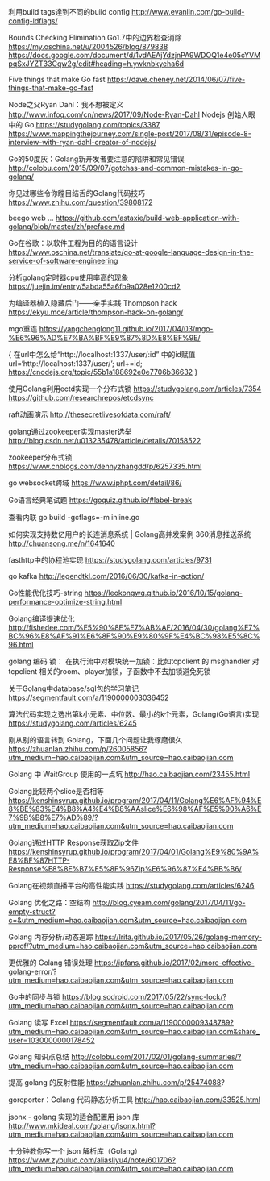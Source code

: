 利用build tags達到不同的build config
http://www.evanlin.com/go-build-config-ldflags/

Bounds Checking Elimination  Go1.7中的边界检查消除
https://my.oschina.net/u/2004526/blog/879838
https://docs.google.com/document/d/1vdAEAjYdzjnPA9WDOQ1e4e05cYVMpqSxJYZT33Cqw2g/edit#heading=h.ywknbkyeha6d

Five things that make Go fast
https://dave.cheney.net/2014/06/07/five-things-that-make-go-fast

Node之父Ryan Dahl：我不想被定义 http://www.infoq.com/cn/news/2017/09/Node-Ryan-Dahl Nodejs 创始人眼中的 Go https://studygolang.com/topics/3387 https://www.mappingthejourney.com/single-post/2017/08/31/episode-8-interview-with-ryan-dahl-creator-of-nodejs/

Go的50度灰：Golang新开发者要注意的陷阱和常见错误
http://colobu.com/2015/09/07/gotchas-and-common-mistakes-in-go-golang/

你见过哪些令你瞠目结舌的Golang代码技巧
https://www.zhihu.com/question/39808172

beego web ... https://github.com/astaxie/build-web-application-with-golang/blob/master/zh/preface.md

Go在谷歌：以软件工程为目的的语言设计 https://www.oschina.net/translate/go-at-google-language-design-in-the-service-of-software-engineering

分析golang定时器cpu使用率高的现象 https://juejin.im/entry/5abda55a6fb9a028e1200cd2

为编译器植入隐藏后门——亲手实践 Thompson hack https://ekyu.moe/article/thompson-hack-on-golang/

mgo重连 https://yangchenglong11.github.io/2017/04/03/mgo-%E6%96%AD%E7%BA%BF%E9%87%8D%E8%BF%9E/

{
  在url中怎么给“http://localhost:1337/user/:id” 中的id赋值
  url=‘http://localhost:1337/user/’;
  url+=id;
  https://cnodejs.org/topic/55b1a188692e0e7706b36632
}

使用Golang利用ectd实现一个分布式锁 https://studygolang.com/articles/7354 https://github.com/researchrepos/etcdsync

raft动画演示 http://thesecretlivesofdata.com/raft/

golang通过zookeeper实现master选举 http://blog.csdn.net/u013235478/article/details/70158522

zookeeper分布式锁 https://www.cnblogs.com/dennyzhangdd/p/6257335.html

go websocket跨域 https://www.iphpt.com/detail/86/

Go语言经典笔试题 https://goquiz.github.io/#label-break

查看内联 go build -gcflags=-m inline.go

如何实现支持数亿用户的长连消息系统 | Golang高并发案例 360消息推送系统 http://chuansong.me/n/1641640

fasthttp中的协程池实现 https://studygolang.com/articles/9731

go kafka http://legendtkl.com/2016/06/30/kafka-in-action/

Go性能优化技巧-string https://leokongwq.github.io/2016/10/15/golang-performance-optimize-string.html

Golang编译提速优化 http://fishedee.com/%E5%90%8E%E7%AB%AF/2016/04/30/golang%E7%BC%96%E8%AF%91%E6%8F%90%E9%80%9F%E4%BC%98%E5%8C%96.html

golang 编码 锁： 在执行流中对模块统一加锁：比如tcpclient 的 msghandler 对 tcpclient 相关的room、player加锁，子函数中不去加锁避免死锁

关于Golang中database/sql包的学习笔记 https://segmentfault.com/a/1190000003036452

算法代码实现之选出第k小元素、中位数、最小的k个元素，Golang(Go语言)实现 https://studygolang.com/articles/6245

刚从别的语言转到 Golang，下面几个问题让我琢磨很久 https://zhuanlan.zhihu.com/p/26005856?utm_medium=hao.caibaojian.com&utm_source=hao.caibaojian.com

Golang 中 WaitGroup 使用的一点坑 http://hao.caibaojian.com/23455.html

Golang比较两个slice是否相等 https://kenshinsyrup.github.io/program/2017/04/11/Golang%E6%AF%94%E8%BE%83%E4%B8%A4%E4%B8%AAslice%E6%98%AF%E5%90%A6%E7%9B%B8%E7%AD%89/?utm_medium=hao.caibaojian.com&utm_source=hao.caibaojian.com

Golang通过HTTP Response获取Zip文件 https://kenshinsyrup.github.io/program/2017/04/01/Golang%E9%80%9A%E8%BF%87HTTP-Response%E8%8E%B7%E5%8F%96Zip%E6%96%87%E4%BB%B6/

Golang在视频直播平台的高性能实践 https://studygolang.com/articles/6246

Golang 优化之路：空结构 http://blog.cyeam.com/golang/2017/04/11/go-empty-struct?c=&utm_medium=hao.caibaojian.com&utm_source=hao.caibaojian.com

Golang 内存分析/动态追踪 https://lrita.github.io/2017/05/26/golang-memory-pprof/?utm_medium=hao.caibaojian.com&utm_source=hao.caibaojian.com

更优雅的 Golang 错误处理 https://ipfans.github.io/2017/02/more-effective-golang-error/?utm_medium=hao.caibaojian.com&utm_source=hao.caibaojian.com

Go中的同步与锁 https://blog.sodroid.com/2017/05/22/sync-lock/?utm_medium=hao.caibaojian.com&utm_source=hao.caibaojian.com

Golang 读写 Excel https://segmentfault.com/a/1190000009348789?utm_medium=hao.caibaojian.com&utm_source=hao.caibaojian.com&share_user=1030000000178452

Golang 知识点总结 http://colobu.com/2017/02/01/golang-summaries/?utm_medium=hao.caibaojian.com&utm_source=hao.caibaojian.com

提高 golang 的反射性能 https://zhuanlan.zhihu.com/p/25474088?

goreporter：Golang 代码静态分析工具 http://hao.caibaojian.com/33525.html

jsonx - golang 实现的适合配置用 json 库 http://www.mkideal.com/golang/jsonx.html?utm_medium=hao.caibaojian.com&utm_source=hao.caibaojian.com

十分钟教你写一个 json 解析库（Golang） https://www.zybuluo.com/aliasliyu4/note/601706?utm_medium=hao.caibaojian.com&utm_source=hao.caibaojian.com

